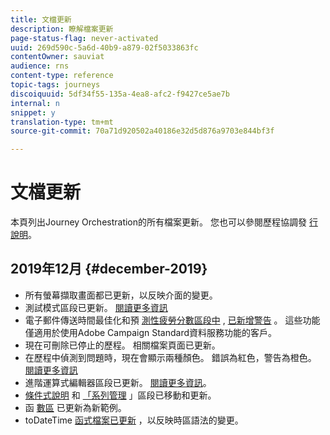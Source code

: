 ```yaml
---
title: 文檔更新
description: 瞭解檔案更新
page-status-flag: never-activated
uuid: 269d590c-5a6d-40b9-a879-02f5033863fc
contentOwner: sauviat
audience: rns
content-type: reference
topic-tags: journeys
discoiquuid: 5df34f55-135a-4ea8-afc2-f9427ce5ae7b
internal: n
snippet: y
translation-type: tm+mt
source-git-commit: 70a71d920502a40186e32d5d876a9703e844bf3f

---
```



# 文檔更新

本頁列出Journey Orchestration的所有檔案更新。
您也可以參閱歷程協調發 [行說明](../release-notes/release-notes.md)。

## 2019年12月 {#december-2019}

* 所有螢幕擷取畫面都已更新，以反映介面的變更。
* 測試模式區段已更新。 [閱讀更多資訊](../building-journeys/testing-the-journey.md)
* 電子郵件傳送時間最佳化和預 [測性疲勞分數區段中](../building-journeys/wait-activity.md) , [已新增警告](../usecase/leveraging-fatigue-scores.md) 。 這些功能僅適用於使用Adobe Campaign Standard資料服務功能的客戶。
* 現在可刪除已停止的歷程。 相關檔案頁面已更新。
* 在歷程中偵測到問題時，現在會顯示兩種顏色。 錯誤為紅色，警告為橙色。 [閱讀更多資訊](../about/troubleshooting.md)
* 進階運算式編輯器區段已更新。 [閱讀更多資訊](../expression/expressionadvanced.md)。
* [條件式說明](../expression/conditional-instruction.md) 和 [「系列管理](../expression/collection-management-functions.md) 」區段已移動和更新。
* 函 [數區](../expression/functions.md) 已更新為新範例。
* toDateTime [函式檔案已更新](../functions/functiontodatetime.md) ，以反映時區語法的變更。

